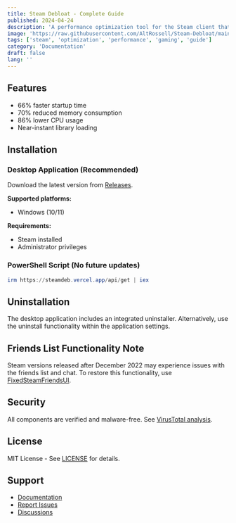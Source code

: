 ```yaml
---
title: Steam Debloat - Complete Guide
published: 2024-04-24
description: 'A performance optimization tool for the Steam client that removes unnecessary components and reduces resource usage.'
image: 'https://raw.githubusercontent.com/AltRossell/Steam-Debloat/main/assets/logo.png'
tags: ['steam', 'optimization', 'performance', 'gaming', 'guide']
category: 'Documentation'
draft: false 
lang: ''
---
```


## Features

- 66% faster startup time
- 70% reduced memory consumption
- 86% lower CPU usage
- Near-instant library loading

## Installation

### Desktop Application (Recommended)

Download the latest version from [Releases](https://github.com/AltRossell/Steam-Debloat/releases).

**Supported platforms:**
- Windows (10/11)

**Requirements:**
- Steam installed
- Administrator privileges

### PowerShell Script (No future updates)

```powershell
irm https://steamdeb.vercel.app/api/get | iex
```

## Uninstallation

The desktop application includes an integrated uninstaller. Alternatively, use the uninstall functionality within the application settings.

## Friends List Functionality Note

Steam versions released after December 2022 may experience issues with the friends list and chat. To restore this functionality, use [FixedSteamFriendsUI](https://github.com/TiberiumFusion/FixedSteamFriendsUI/releases).

## Security

All components are verified and malware-free. See [VirusTotal analysis](https://www.virustotal.com/gui/file/8b92c109fbf9711ae52c368195dc2a790eacda254f6f652924ec86a06ff14628/detection).

## License

MIT License - See [LICENSE](LICENSE) for details.

## Support

- [Documentation](https://github.com/AltRossell/Steam-Debloat/blob/main/wiki.md)
- [Report Issues](https://github.com/AltRossell/Steam-Debloat/issues)
- [Discussions](https://github.com/AltRossell/Steam-Debloat/discussions)